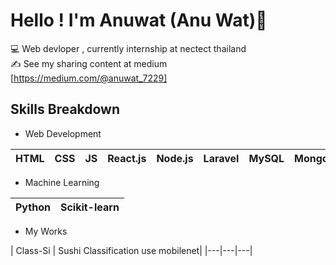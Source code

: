 # Hello ! I'm Anuwat (Anu Wat)👋
:computer: Web devloper , currently internship at nectect thailand   
:writing_hand: See my sharing content at medium [https://medium.com/@anuwat_7229]

## Skills Breakdown 
- Web Development

| HTML | CSS | JS  | React.js | Node.js | Laravel | MySQL | MongoDB |
| ---- | --- | --- | -------- | ------- | ------- | ----- | ------- |


- Machine Learning 
 
| Python | Scikit-learn | 
| ---- | --- | 

- My Works
 
| Class-Si | Sushi Classification use mobilenet|
|---|---|---|


